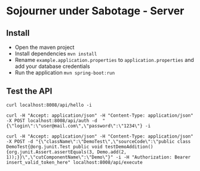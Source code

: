 # Sojourner under Sabotage - Server
## Install
- Open the maven project
- Install dependencies `mvn install`
- Rename `example.application.properties` to `application.properties` and add your database credentials
- Run the application `mvn spring-boot:run`

## Test the API
```shell
curl localhost:8008/api/hello -i
```


```shell
curl -H "Accept: application/json" -H "Content-Type: application/json" -X POST localhost:8008/api/auth -d  "{\"login\":\"user@mail.com\",\"password\":\"1234\"} -i
````

```shell
curl -H "Accept: application/json" -H "Content-Type: application/json" -X POST -d "{\"className\":\"DemoTest\",\"sourceCode\":\"public class DemoTest{@org.junit.Test public void testDemoAddition(){org.junit.Assert.assertEquals(3, Demo.add(2, 1));}}\",\"cutComponentName\":\"Demo\"}" -i -H "Authorization: Bearer insert_valid_token_here" localhost:8008/api/execute
```

